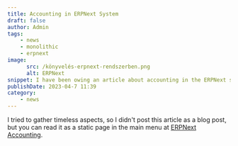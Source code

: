 ```yaml
---
title: Accounting in ERPNext System
draft: false
author: Admin
tags:
    - news
    - monolithic
    - erpnext
image:
      src: /könyvelés-erpnext-rendszerben.png
      alt: ERPNext
snippet: I have been owing an article about accounting in the ERPNext system for a long time, where I have compiled some aspects that may be useful to others as well.
publishDate: 2023-04-7 11:39
category:
    - news
---
```


<p>I tried to gather timeless aspects, so I didn't post this article as a blog post, but you can read it as a static page in the main menu at <a href="https://www.monolithon.com/accounting" rel="noopener noreferrer">ERPNext Accounting</a>.</p>

